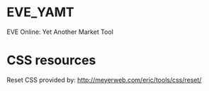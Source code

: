 # EVE_YAMT
EVE Online: Yet Another Market Tool

# CSS resources
Reset CSS provided by: http://meyerweb.com/eric/tools/css/reset/
